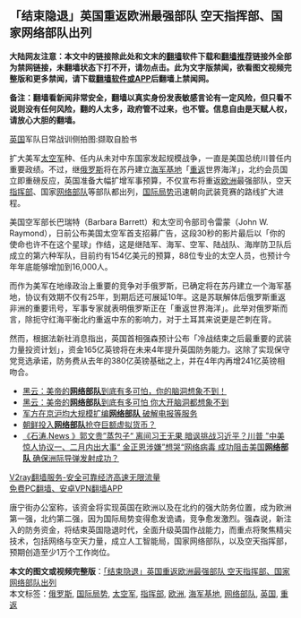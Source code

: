  <h2>「结束隐退」英国重返欧洲最强部队 空天指挥部、国家网络部队出列</h2> <p class="notice"><b>大陆网友注意：本文中的链接除此处和文末的<a href="https://github.com/bannedbook/fanqiang" >翻墙</a>软件下载和<a href="https://github.com/killgcd/justmysocks/blob/master/README.md">翻墙推荐</a>链接外全部为禁网链接，未翻墙状态下打不开，请勿点击。此为文字版禁闻，欲看图文视频完整版和更多禁闻，请下载<a href="https://github.com/bannedbook/fanqiang">翻墙软件或APP</a>后翻墙上禁闻网。</p><p>备注：翻墙看新闻非常安全，翻墙以真实身份发表敏感言论有一定风险，但只看不说则没有任何风险，翻的人太多，政府管不过来，也不管。信息自由是天赋人权，请放心大胆的翻墙。</b></p>  <div class="entry"> <p id="conimg"></p> <p><a href="https://www.bannedbook.org/bnews/tag/%e8%8b%b1%e5%9b%bd/" class="st_tag internal_tag" rel="tag" title="标签 英国 下的日志">英国</a>军队日常战训侧拍图:撷取自脸书</p>  <p>扩大美军<a href="https://www.bannedbook.org/bnews/tag/%E5%A4%AA%E7%A9%BA%E5%86%9B/" class="st_tag internal_tag" rel="tag" title="标签 太空军 下的日志">太空军</a>种、任内从未对中东国家发起规模战争，一直是美国总统川普任内重要政绩。不过，继<a href="https://www.bannedbook.org/bnews/tag/%e4%bf%84%e7%bd%97%e6%96%af/" class="st_tag internal_tag" rel="tag" title="标签 俄罗斯 下的日志">俄罗斯</a>将在苏丹建立<a href="https://www.bannedbook.org/bnews/tag/%E6%B5%B7%E5%86%9B%E5%9F%BA%E5%9C%B0/" class="st_tag internal_tag" rel="tag" title="标签 海军基地 下的日志">海军基地</a>「<a href="https://www.bannedbook.org/bnews/tag/%E9%87%8D%E8%BF%94/" class="st_tag internal_tag" rel="tag" title="标签 重返 下的日志">重返</a>世界海洋」，北约会员国立即重磅反应，英国准备大幅扩增军事预算，不仅宣布将重返<a href="https://www.bannedbook.org/bnews/tag/%e6%ac%a7%e6%b4%b2/" class="st_tag internal_tag" rel="tag" title="标签 欧洲 下的日志">欧洲</a>最强部队，空天<a href="https://www.bannedbook.org/bnews/tag/%E6%8C%87%E6%8C%A5%E9%83%A8/" class="st_tag internal_tag" rel="tag" title="标签 指挥部 下的日志">指挥部</a>、国家<a href="https://www.bannedbook.org/bnews/tag/%e7%bd%91%e7%bb%9c%e9%83%a8%e9%98%9f/" class="st_tag internal_tag" rel="tag" title="标签 网络部队 下的日志">网络部队</a>等部队都出列，<a href="https://www.bannedbook.org/bnews/tag/%E5%9B%BD%E9%99%85%E5%B1%80%E5%8A%BF/" class="st_tag internal_tag" rel="tag" title="标签 国际局势 下的日志">国际局势</a>迅速朝向武装竞赛的路线扩大进程。</p> <p>美国空军部长巴瑞特（Barbara Barrett）和太空司令部司令雷蒙（John W. Raymond），日前公布美国太空军首支招募广告，这段30秒的影片最后以「你的使命也许不在这个星球」作结，这是继陆军、海军、空军、陆战队、海岸防卫队后成立的第六种军队，目前约有154亿美元的预算，88位专业的太空人员，也预计今年年底能够增加到16,000人。</p>  <p>而作为美军在地缘政治上重要的竞争对手俄罗斯，已确定将在苏丹建立一个海军基地，协议有效期不仅有25年，到期后还可展延10年。这是苏联解体后俄罗斯重返非洲的重要讯号，军事专家就表明俄罗斯正在「重返世界海洋」。此举对俄罗斯而言，除扼守红海平衡北约重返中东的影响力，对于土耳其来说更是芒刺在背。</p> <p>然而，根据法新社消息指出，英国首相强森预计公布「冷战结束之后最重要的武装力量投资计划」，资金165亿英镑将在未来4年提升英国防务能力。这除了实现保守党竞选承诺，防务费从去年的380亿英镑基础之上，并在4年内再增241亿英镑相吻合。</p>  <ul class='op-related-articles' title='相关阅读'> <li><a href='https://www.bannedbook.org/bnews/baitai/20180816/1013226.html' target='_blank'>黑云&#65306;美帝的<b>网络部队</b>到底有多可怕&#65292;你的脑洞想象不到&#65281;</a></li> <li><a href='https://www.bannedbook.org/bnews/comments/20180824/989298.html' target='_blank'>黑云：美帝的<b>网络部队</b>到底有多可怕 你大开脑洞都想象不到</a></li> <li><a href='https://www.bannedbook.org/bnews/headline/20180706/967521.html' target='_blank'>军方在京沪均大规模扩编<b>网络部队</b> 破解电报等服务</a></li> <li><a href='https://www.bannedbook.org/bnews/worldnews/20171230/878467.html' target='_blank'>朝鲜投入<b>网络部队</b>抢夺巨额虚拟货币？</a></li> <li><a href='https://www.bannedbook.org/bnews/bannedvideo/20170516/768437.html' target='_blank'>《石涛.News 》郭文贵”蒸包子“ 离间习王无果 暗讽挑战习近平？川普 ”中美惊人协议一、二月内出大事“ 金正恩涉嫌”想哭“网络病毒 成功阻击美国<b>网络部队</b> 确保洲际导弹发射成功？</a></li> </ul> <p class="texttj"> <a href="https://www.bannedbook.org/forum23/topic22702.html" target="_blank">V2ray翻墙服务-安全可靠经济高速无限流量</a><br/> <a href="https://github.com/bannedbook/fanqiang/wiki/%E7%A6%81%E9%97%BB%E7%BD%91%E5%AE%89%E5%8D%93%E7%BF%BB%E5%A2%99%E6%96%B0%E9%97%BBAPP" target="_blank">免费PC翻墙、安卓VPN翻墙APP</a></p><p>唐宁街办公室称，该资金将实现英国在欧洲以及在北约的强大防务位置，成为欧洲第一强，北约第二强，因为国际局势变得愈发诡谲，竞争愈发激烈。强森说，新注入的防务资金，将结束英国隐退时代，全面升级英国作战能力，而重点将聚焦精尖技术，包括网络与空天力量，成立人工智能局，国家网络部队，以及空天指挥部，预期创造至少1万个工作岗位。</p><a name='sharetosocial'></a>       <div><b>本文的图文或视频完整版</b>：<a href='https://www.bannedbook.org/bnews/cbnews/20201120/1433794.html'>「结束隐退」英国重返欧洲最强部队 空天指挥部、国家网络部队出列</a></div>  </div><!--END ENTRY--> <div class="postfooter"> <div>本文标签：<a href="https://www.bannedbook.org/bnews/tag/%e4%bf%84%e7%bd%97%e6%96%af/" rel="tag">俄罗斯</a>, <a href="https://www.bannedbook.org/bnews/tag/%E5%9B%BD%E9%99%85%E5%B1%80%E5%8A%BF/" rel="tag">国际局势</a>, <a href="https://www.bannedbook.org/bnews/tag/%E5%A4%AA%E7%A9%BA%E5%86%9B/" rel="tag">太空军</a>, <a href="https://www.bannedbook.org/bnews/tag/%E6%8C%87%E6%8C%A5%E9%83%A8/" rel="tag">指挥部</a>, <a href="https://www.bannedbook.org/bnews/tag/%e6%ac%a7%e6%b4%b2/" rel="tag">欧洲</a>, <a href="https://www.bannedbook.org/bnews/tag/%E6%B5%B7%E5%86%9B%E5%9F%BA%E5%9C%B0/" rel="tag">海军基地</a>, <a href="https://www.bannedbook.org/bnews/tag/%e7%bd%91%e7%bb%9c%e9%83%a8%e9%98%9f/" rel="tag">网络部队</a>, <a href="https://www.bannedbook.org/bnews/tag/%e8%8b%b1%e5%9b%bd/" rel="tag">英国</a>, <a href="https://www.bannedbook.org/bnews/tag/%E9%87%8D%E8%BF%94/" rel="tag">重返</a></div>  </div><!--END POSTFOOTER--> 
